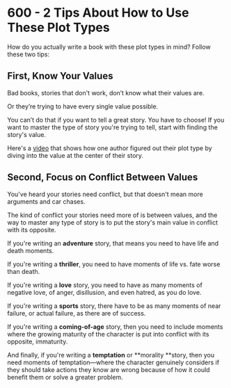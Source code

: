 # 600 - 2 Tips About How to Use These Plot Types

How do you actually write a book with these plot types in mind? Follow these two tips:

## First, Know Your Values

Bad books, stories that don't work, don’t know what their values are.

Or they’re trying to have every single value possible.

You can’t do that if you want to tell a great story. You have to choose! If you want to master the type of story you're trying to tell, start with finding the story's value.

Here's a [video](https://youtu.be/KoetV7uMRas) that shows how one author figured out their plot type by diving into the value at the center of their story.

## Second, Focus on Conflict Between Values

You've heard your stories need conflict, but that doesn't mean more arguments and car chases.

The kind of conflict your stories need more of is between values, and the way to master any type of story is to put the story's main value in conflict with its opposite.

If you're writing an **adventure** story, that means you need to have life and death moments.

If you're writing a **thriller**, you need to have moments of life vs. fate worse than death.

If you're writing a **love** story, you need to have as many moments of negative love, of anger, disillusion, and even hatred, as you do love.

If you're writing a **sports** story, there have to be as many moments of near failure, or actual failure, as there are of success.

If you're writing a **coming-of-age** story, then you need to include moments where the growing maturity of the character is put into conflict with its opposite, immaturity.

And finally, if you're writing a **temptation** or **morality **story, then you need moments of temptation—where the character genuinely considers if they should take actions they know are wrong because of how it could benefit them or solve a greater problem.